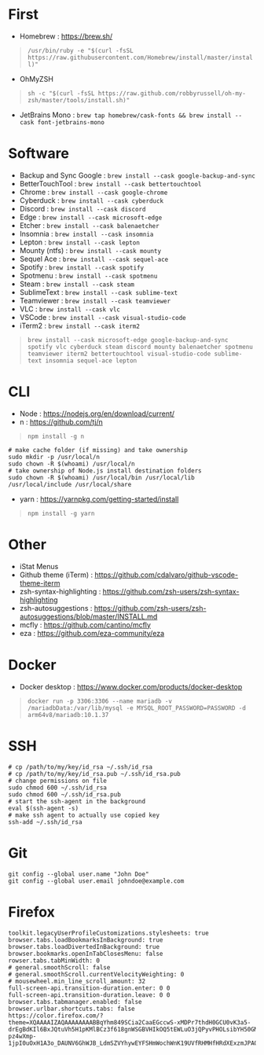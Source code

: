 # First
* Homebrew : https://brew.sh/
> `/usr/bin/ruby -e "$(curl -fsSL https://raw.githubusercontent.com/Homebrew/install/master/install)"`
* OhMyZSH
> `sh -c "$(curl -fsSL https://raw.github.com/robbyrussell/oh-my-zsh/master/tools/install.sh)"`
* JetBrains Mono : `brew tap homebrew/cask-fonts && brew install --cask font-jetbrains-mono`

# Software
* Backup and Sync Google : `brew install --cask google-backup-and-sync`
* BetterTouchTool : `brew install --cask bettertouchtool`
* Chrome : `brew install --cask google-chrome`
* Cyberduck : `brew install --cask cyberduck`
* Discord : `brew install --cask discord`
* Edge : `brew install --cask microsoft-edge`
* Etcher : `brew install --cask balenaetcher`
* Insomnia : `brew install --cask insomnia`
* Lepton : `brew install --cask lepton`
* Mounty (ntfs) : `brew install --cask mounty`
* Sequel Ace : `brew install --cask sequel-ace`
* Spotify : `brew install --cask spotify`
* Spotmenu : `brew install --cask spotmenu`
* Steam : `brew install --cask steam`
* SublimeText : `brew install --cask sublime-text`
* Teamviewer : `brew install --cask teamviewer`
* VLC : `brew install --cask vlc`
* VSCode : `brew install --cask visual-studio-code`
* iTerm2 : `brew install --cask iterm2`

> `brew install --cask microsoft-edge google-backup-and-sync spotify vlc cyberduck steam discord mounty balenaetcher spotmenu teamviewer iterm2 bettertouchtool visual-studio-code sublime-text insomnia sequel-ace lepton`

# CLI
* Node : https://nodejs.org/en/download/current/
* n : https://github.com/tj/n
> `npm install -g n`
```
# make cache folder (if missing) and take ownership
sudo mkdir -p /usr/local/n
sudo chown -R $(whoami) /usr/local/n
# take ownership of Node.js install destination folders
sudo chown -R $(whoami) /usr/local/bin /usr/local/lib /usr/local/include /usr/local/share
```
* yarn : https://yarnpkg.com/getting-started/install
> `npm install -g yarn`
    
# Other
* iStat Menus
* Github theme (iTerm) : https://github.com/cdalvaro/github-vscode-theme-iterm
* zsh-syntax-highlighting : https://github.com/zsh-users/zsh-syntax-highlighting
* zsh-autosuggestions : https://github.com/zsh-users/zsh-autosuggestions/blob/master/INSTALL.md
* mcfly : https://github.com/cantino/mcfly
* eza : https://github.com/eza-community/eza

# Docker
* Docker desktop : https://www.docker.com/products/docker-desktop
> `docker run -p 3306:3306 --name mariadb -v /mariadbData:/var/lib/mysql -e MYSQL_ROOT_PASSWORD=PASSWORD -d arm64v8/mariadb:10.1.37` 

# SSH
```
# cp /path/to/my/key/id_rsa ~/.ssh/id_rsa
# cp /path/to/my/key/id_rsa.pub ~/.ssh/id_rsa.pub
# change permissions on file
sudo chmod 600 ~/.ssh/id_rsa
sudo chmod 600 ~/.ssh/id_rsa.pub
# start the ssh-agent in the background
eval $(ssh-agent -s)
# make ssh agent to actually use copied key
ssh-add ~/.ssh/id_rsa
```

# Git
```
git config --global user.name "John Doe"
git config --global user.email johndoe@example.com
```

# Firefox
```
toolkit.legacyUserProfileCustomizations.stylesheets: true
browser.tabs.loadBookmarksInBackground: true
browser.tabs.loadDivertedInBackground: true
browser.bookmarks.openInTabClosesMenu: false
rowser.tabs.tabMinWidth: 0
# general.smoothScroll: false
# general.smoothScroll.currentVelocityWeighting: 0
# mousewheel.min_line_scroll_amount: 32
full-screen-api.transition-duration.enter: 0 0
full-screen-api.transition-duration.leave: 0 0
browser.tabs.tabmanager.enabled: false
browser.urlbar.shortcuts.tabs: false
https://color.firefox.com/?theme=XQAAAAIZAQAAAAAAAABBqYhm849SCia2CaaEGccwS-xMDPr7thdH0GCU0vK3a5-drEgBdKIl6BxJQtuVh5H1pKMlBCz3f618gnWSGBVHIkOQ5tEWLuO3jQPyvPHOLsibYH50GMRaXMiuptggyK_8TdZBT-pz4wXmp-1jpI0uOxH1A3o_DAUNV6GhWJB_LdmSZVYhywEYFSHmWochWnK19UVfRHMHfHRdXExzmJPAQ76pruDZuBKEE7vOeU3_7nK6oA
```
